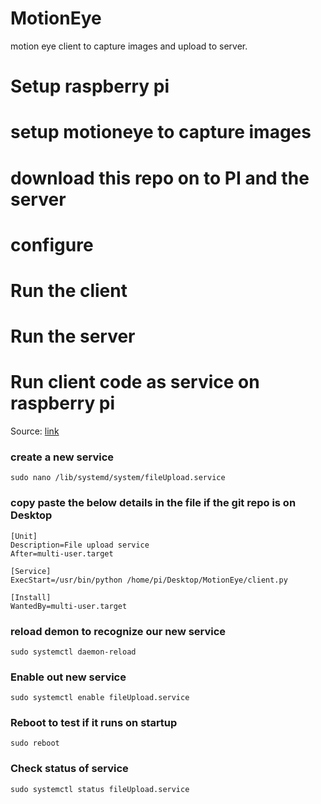 # MotionEye

motion eye client to capture images and upload to server.

# Setup raspberry pi

# setup motioneye to capture images

# download this repo on to PI and the server

# configure

# Run the client

# Run the server

# Run client code as service on raspberry pi

Source: [link](https://learn.sparkfun.com/tutorials/how-to-run-a-raspberry-pi-program-on-startup#method-3-systemd)

### create a new service

```
sudo nano /lib/systemd/system/fileUpload.service
```

### copy paste the below details in the file if the git repo is on Desktop

```
[Unit]
Description=File upload service
After=multi-user.target

[Service]
ExecStart=/usr/bin/python /home/pi/Desktop/MotionEye/client.py

[Install]
WantedBy=multi-user.target
```

### reload demon to recognize our new service

```
sudo systemctl daemon-reload
```

### Enable out new service

```
sudo systemctl enable fileUpload.service
```

### Reboot to test if it runs on startup

```
sudo reboot
```

### Check status of service

```
sudo systemctl status fileUpload.service
```
